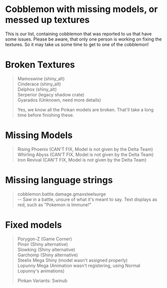 # Cobblemon with missing models, or messed up textures
This is our list, containing cobblemon that was reported to us that have some issues.
Please be aware, that only one person is working on fixing the textures. So it may take us some time to get to one of the cobblemon!

# Broken Textures
> Mamoswine (shiny_alt)<br>
> Cinderace (shiny_alt)<br>
> Delphox (shiny_alt)<br>
> Serperior (legacy shadow crate)<br>
> Gyarados (Unknown, need more details)<br>
> 
> Yes, we know all the Pinkan models are broken. That'll take a long time before finishing these.

# Missing Models
> Rising Phoenix (CAN'T FIX, Model is not given by the Delta Team)<br>
> Whirling Abyss (CAN'T FIX, Model is not given by the Delta Team)<br>
> Iron Revival (CAN'T FIX, Model is not given by the Delta Team)<br>

# Missing language strings
> cobblemon.battle.damage.gmaxsteelsurge<br>
> -- Saw in a battle, unsure of what it's meant to say. Text displays as red, such as "Pokemon is Immune!"<br>

# Fixed models
> Porygon-Z (Game Corner)<br>
> Pinsir (Shiny alternative)<br>
> Slowking (Shiny alternative)<br>
> Garchomp (Shiny alternative)<br>
> Steelix Mega Shiny (model wasn't assigned properly)<br>
> Lopunny Mega (Animation wasn't registering, using Normal Lopunny's animations)<br>
> 
> Pinkan Variants: Swinub<br>
